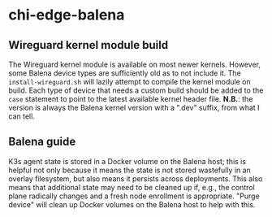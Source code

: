 # chi-edge-balena

## Wireguard kernel module build

The Wireguard kernel module is available on most newer kernels. However, some Balena
device types are sufficiently old as to not include it. The `install-wireguard.sh` will
lazily attempt to compile the kernel module on build. Each type of device that needs
a custom build should be added to the `case` statement to point to the latest available
kernel header file. **N.B.**: the version is always the Balena kernel version with a
".dev" suffix, from what I can tell.

## Balena guide

K3s agent state is stored in a Docker volume on the Balena host; this is helpful not only because it means the state is not stored wastefully in an overlay filesystem, but also means it persists across deployments. This also means that additional state may need to be cleaned up if, e.g., the control plane radically changes and a fresh node enrollment is appropriate. "Purge device" will clean up Docker volumes on the Balena host to help with this.
